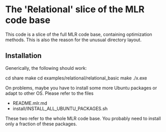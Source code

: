 # The 'Relational' slice of the MLR code base

This code is a slice of the full MLR code base, containing
optimization methods. This is also the reason for the unusual
directory layout.


## Installation

Generically, the following should work:

cd share
make
cd examples/relational/relational_basic
make
./x.exe

On problems, maybe you have to install some more Ubuntu
packages or adapt to other OS. Please refer to the files

* README.mlr.md
* install/INSTALL_ALL_UBUNTU_PACKAGES.sh

These two refer to the whole MLR code base. You
probably need to install only a fraction of these packages.
